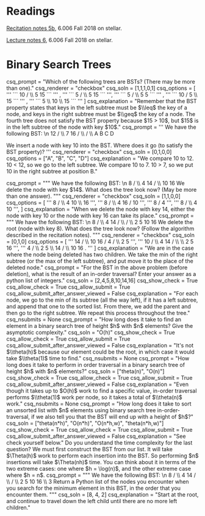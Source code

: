 # Readings
[Recitation notes 5b](https://learning-modules.mit.edu/service/materials/groups/238004/files/01453835-3d27-478a-8069-4f55b2eeace6/link?errorRedirect=%2Fmaterials%2Findex.html&download=true), 6.006 Fall 2018 on stellar.

[Lecture notes 6](https://learning-modules.mit.edu/service/materials/groups/238004/files/1d824237-2789-4b76-9829-c7844c145ad5/link?errorRedirect=%2Fmaterials%2Findex.html&download=true), 6.006 Fall 2018 on stellar.

# Binary Search Trees


<question multiplechoice>
csq_prompt = "Which of the following trees are BSTs? (There may be more than one)."
csq_renderer = "checkbox"
csq_soln = [1,1,1,0,1]
csq_options =  [
'''
```
  10
 /  \\
5    15
```
'''
,
'''
```
   5
  /  \\
5    15
```
''',
'''
```
   5
  /  \\
5     5
```
'''
,
'''
```
   10
  /   
5
 \\
  15
```
'''
,
'''
```
5
 \\
   10
     \\
     15         
```
'''
]
csq_explanation = "Remember that the BST property states that keys in the left subtree must be $\\leq$ the key of a node, and keys in the right subtree must be $\\geq$ the key of a node. The fourth tree does not satisfy the BST property because $15 > 10$, but $15$ is in the left subtree of the node with key $10$."
</question>


<question multiplechoice>
csq_prompt = '''
We have the following BST: \n
              12 
            /   \\ 
          7       16 
        /  \\   /   \\ 
      A    B   C      D 

We insert a node with key $10$ into the BST. Where does it go (to satisfy the BST property)?
'''
csq_renderer = "checkbox"
csq_soln = [0,1,0,0]
csq_options =  ["A", "B", "C", "D"]
csq_explanation = "We compare 10 to 12. 10 < 12, so we go to the left subtree. We compare 10 to 7. 10 > 7, so we put 10 in the right subtree at position B."
</question>


<question multiplechoice>
csq_prompt = """
We have the following BST: \n
         8 
     /     \\ 
    4        14 
            /    \\ 
           10     16 
We delete the node with key $14$. What does the tree look now? (May be more than one answer).
"""
csq_renderer = "checkbox"
csq_soln = [1,1,0,0]
csq_options =  [
'''
        8 
      /   \\ 
     4      10 
             \\ 
              16 
''',
'''
         8 
       /    \\ 
     4       16 
            /     
          10     
''',
'''
        8 
     /     
    4       
''',
'''
        8 
      /   \\ 
     4      10      
''',
]
csq_explanation = "When we delete the node with key 14, either the node with key 10 or the node with key 16 can take its place."
</question>


<question multiplechoice>
csq_prompt = """
We have the following BST: \n
             8 
          /     \\ 
         4        14 
       /   \\     /   \\ 
      2      5   10     16 
We delete the root (node with key 8). What does the tree look now? (Follow the algorithm described in the recitation notes).
"""
csq_renderer = "checkbox"
csq_soln = [0,1,0]
csq_options =  [
'''
               14
             /   \\
           10     16
         /
        4
       /  \\
     2     5
''',
'''
          10 
        /     \\ 
      4        14 
     /  \\        \\ 
    2     5         16 
''',
'''
               4
              /  \\
            2      5
                     \\
                      14
                    /   \\
                  10      16      .
'''
]
csq_explanation = "We are in the case where the node being deleted has two children. We take the min of the right subtree (or the max of the left subtree), and put move it to the place of the deleted node."
</question>

<question pythonliteral>
csq_prompt = "For the BST in the above problem (before deletion), what is the result of an in-order traversal? Enter your answer as a python list of integers."
csq_soln = [2,4,5,8,10,14,16]
csq_show_check = True
csq_allow_check = True
csq_allow_submit = True
csq_allow_submit_after_answer_viewed = False
csq_explanation = "For each node, we go to the min of its subtree (all the way left), if it has a left subtree, and append that one to the sorted list. From there, we add the parent and then go to the right subtree. We repeat this process throughout the tree."
csq_nsubmits = None
</question>

<question expression>
csq_prompt = "How long does it take to find an element in a binary search tree of height $h$ with $n$ elements? Give the asymptotic complexity."
csq_soln = "O(h)"
csq_show_check = True
csq_allow_check = True
csq_allow_submit = True
csq_allow_submit_after_answer_viewed = False
csq_explanation = "It's not $\\theta(h)$ because our element could be the root, in which case it would take $\\theta(1)$ time to find."
csq_nsubmits = None
</question>

<question expression>
csq_prompt = "How long does it take to perform in order traversal in a binary search tree of height $h$ with $n$ elements?"
csq_soln = ["theta(n)", "O(n)"]
csq_show_check = True
csq_allow_check = True
csq_allow_submit = True
csq_allow_submit_after_answer_viewed = False
csq_explanation = "Even though it takes up to $O(h)$ work to find a specific value, in-order traversal performs $\\theta(1)$ work per node, so it takes a total of $\\theta(n)$ work."
csq_nsubmits = None
</question>

<question expression>
csq_prompt = "How long does it take to sort an unsorted list with $n$ elements using binary search tree in-order-traversal, if we also tell you that the BST will end up with a height of $h$?"
csq_soln = ["theta(n*h)", "O(n*h)", "O(n*h,w)", "theta(n*h,w)"]
csq_show_check = True
csq_allow_check = True
csq_allow_submit = True
csq_allow_submit_after_answer_viewed = False
csq_explanation = "See check yourself below."
</question>

<checkyourself>
Do you understand the time complexity for the last question?
<showhide>
We must first construct the BST from our list. It will take $\Theta(h)$ work to perform each insertion into the BST. So performing $n$ insertions will take $\Theta(nh)$ time. You can think about it in terms of the two extreme cases: one where $h = \log(n)$, and the other extreme case where $h = n$.
</showhide>
</checkyourself>

<question pythonliteral>
csq_prompt = """
We have the following BST: \n
             8
          /     \\
         4        14
       /   \\     /   \\
      2      5   10     16    
       \\
        3
Return a Python list of the nodes you encounter when you search for the minimum element in this BST, in the order that you encounter them.
"""
csq_soln = [8, 4, 2]
csq_explanation = "Start at the root, and continue to travel down the left child until there are no more left children."
</question>
